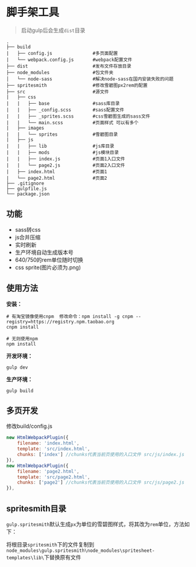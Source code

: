 # 脚手架工具

> 启动gulp后会生成`dist`目录

```
.
├── build 
|   ├── config.js               #多页面配置                      
|   └── webpack.config.js       #webpack配置文件
├── dist                        #发布文件存放目录
├── node_modules                #包文件夹
│   └── node-sass               #解决node-sass在国内安装失败的问题
├── spritesmith                 #修改雪碧图px2rem的配置
├── src                         #源文件
|   ├── css                    
|   |   ├── base                #sass库目录
|   |   ├── _config.scss        #sass配置文件
|   |   ├── _sprites.scss       #css雪碧图生成的sass文件
|   |   └── main.scss           #页面样式 可以有多个
|   ├── images                  
|   |   └── sprites             #雪碧图目录
|   ├── js                      
|   |   ├── lib                 #js库目录
|   |   ├── mods                #js模块目录
|   |   ├── index.js            #页面1入口文件
|   |   └── page2.js            #页面2入口文件
|   ├── index.html              #页面1
|   └── page2.html              #页面2
├── .gitignore     
├── gulpfile.js                 
└── package.json
```

## 功能

- sass转css
- js合并压缩
- 实时刷新
- 生产环境自动生成版本号
- 640/750的rem单位随时切换
- css sprite(图片必须为.png)

## 使用方法

**安装：**

```
# 有淘宝镜像使用cnpm  修改命令：npm install -g cnpm --registry=https://registry.npm.taobao.org
cnpm install   

# 无则使用npm
npm install
```

**开发环境：**

```
gulp dev
```

**生产环境：**

```
gulp build
```

## 多页开发

修改build/config.js

```javascript
new HtmlWebpackPlugin({
    filename: 'index.html',
    template: 'src/index.html',
    chunks: ['index'] //chunks代表当前页使用的入口文件 src/js/index.js
}),
new HtmlWebpackPlugin({
    filename: 'page2.html',
    template: 'src/page2.html',
    chunks: ['page2'] //chunks代表当前页使用的入口文件 src/js/page2.js
}),
```

## spritesmith目录

`gulp.spritesmith`默认生成`px`为单位的雪碧图样式，将其改为`rem`单位，方法如下：

将根目录`spritesmith`下的文件复制到`node_modules\gulp.spritesmith\node_modules\spritesheet-templates\lib\`下替换原有文件